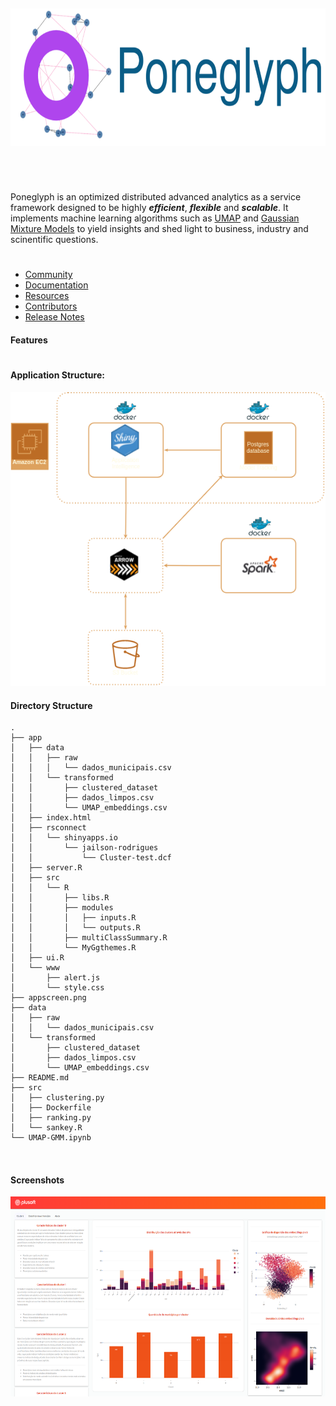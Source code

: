 &nbsp;

 <p align='center'> <img src="app/www/teste.drawio.svg" width = "788px" height="220px"> </p>
 
&nbsp;



#

Poneglyph is an optimized distributed advanced analytics as a service framework designed to be highly ***efficient***, ***flexible*** and ***scalable***.
It implements machine learning algorithms such as [UMAP](https://en.wikipedia.org/wiki/Nonlinear_dimensionality_reduction#Uniform_manifold_approximation_and_projection) and [Gaussian Mixture Models](https://en.wikipedia.org/wiki/Mixture_model#Gaussian_mixture_model) to yield insights and shed light to business, industry and scinentific questions. 

# 
- [Community](https://xgboost.ai/community) 
- [Documentation](https://xgboost.readthedocs.org) 
- [Resources](demo/README.md) 
- [Contributors](CONTRIBUTORS.md) 
- [Release Notes](NEWS.md)

#### Features 

#


#### Application Structure:
<p align="center">
  <img src="PoneghlypArct.png"  >
</p>

#### Directory Structure
```
.
├── app
│   ├── data
│   │   ├── raw
│   │   │   └── dados_municipais.csv
│   │   └── transformed
│   │       ├── clustered_dataset
│   │       ├── dados_limpos.csv
│   │       └── UMAP_embeddings.csv
│   ├── index.html
│   ├── rsconnect
│   │   └── shinyapps.io
│   │       └── jailson-rodrigues
│   │           └── Cluster-test.dcf
│   ├── server.R
│   ├── src
│   │   └── R
│   │       ├── libs.R
│   │       ├── modules
│   │       │   ├── inputs.R
│   │       │   └── outputs.R
│   │       ├── multiClassSummary.R
│   │       └── MyGgthemes.R
│   ├── ui.R
│   └── www
│       ├── alert.js
│       └── style.css
├── appscreen.png
├── data
│   ├── raw
│   │   └── dados_municipais.csv
│   └── transformed
│       ├── clustered_dataset
│       ├── dados_limpos.csv
│       └── UMAP_embeddings.csv
├── README.md
├── src
│   ├── clustering.py
│   ├── Dockerfile
│   ├── ranking.py
│   └── sankey.R
└── UMAP-GMM.ipynb



```

#### Screenshots

<p align='center'> <img src="appscreen.png" width = "600px" height="320px"> </p>

